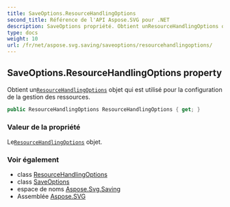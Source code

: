 ```yaml
---
title: SaveOptions.ResourceHandlingOptions
second_title: Référence de l'API Aspose.SVG pour .NET
description: SaveOptions propriété. Obtient unResourceHandlingOptions objet qui est utilisé pour la configuration de la gestion des ressources.
type: docs
weight: 10
url: /fr/net/aspose.svg.saving/saveoptions/resourcehandlingoptions/
---
```

## SaveOptions.ResourceHandlingOptions property

Obtient un[`ResourceHandlingOptions`](../../resourcehandlingoptions/) objet qui est utilisé pour la configuration de la gestion des ressources.

```csharp
public ResourceHandlingOptions ResourceHandlingOptions { get; }
```

### Valeur de la propriété

Le[`ResourceHandlingOptions`](../../resourcehandlingoptions/) objet.

### Voir également

* class [ResourceHandlingOptions](../../resourcehandlingoptions/)
* class [SaveOptions](../)
* espace de noms [Aspose.Svg.Saving](../../saveoptions/)
* Assemblée [Aspose.SVG](../../../)


